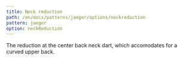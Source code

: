 ```yaml
---
title: Neck reduction
path: /en/docs/patterns/jaeger/options/neckreduction
pattern: jaeger
option: neckReduction
---
```


The reduction at the center back neck dart, which accomodates for a curved upper back.

